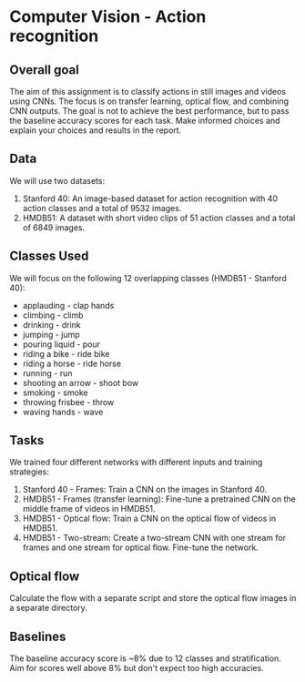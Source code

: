# Computer Vision - Action recognition

## Overall goal
The aim of this assignment is to classify actions in still images and videos using CNNs. The focus is on transfer learning, optical flow, and combining CNN outputs. The goal is not to achieve the best performance, but to pass the baseline accuracy scores for each task. Make informed choices and explain your choices and results in the report.

## Data
We will use two datasets:
1. Stanford 40: An image-based dataset for action recognition with 40 action classes and a total of 9532 images.
2. HMDB51: A dataset with short video clips of 51 action classes and a total of 6849 images.

## Classes Used
We will focus on the following 12 overlapping classes (HMDB51 - Stanford 40):
- applauding - clap hands
- climbing - climb
- drinking - drink
- jumping - jump
- pouring liquid - pour
- riding a bike - ride bike
- riding a horse - ride horse
- running - run
- shooting an arrow - shoot bow
- smoking - smoke
- throwing frisbee - throw
- waving hands - wave

## Tasks
We trained four different networks with different inputs and training strategies:
1. Stanford 40 - Frames: Train a CNN on the images in Stanford 40.
2. HMDB51 - Frames (transfer learning): Fine-tune a pretrained CNN on the middle frame of videos in HMDB51.
3. HMDB51 - Optical flow: Train a CNN on the optical flow of videos in HMDB51.
4. HMDB51 - Two-stream: Create a two-stream CNN with one stream for frames and one stream for optical flow. Fine-tune the network.

## Optical flow
Calculate the flow with a separate script and store the optical flow images in a separate directory.

## Baselines
The baseline accuracy score is ~8% due to 12 classes and stratification. Aim for scores well above 8% but don't expect too high accuracies.